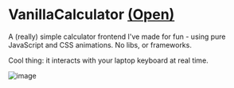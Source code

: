 # VanillaCalculator [(Open)](https://vanillacalculator.vercel.app/) 

A (really) simple calculator frontend I've made for fun - using pure JavaScript and CSS animations. No libs, or frameworks.

Cool thing: it interacts with your laptop keyboard at real time.

![image](https://user-images.githubusercontent.com/122852487/215947342-fe158fba-49cd-438f-aa9c-d28d09febe00.png)
